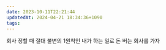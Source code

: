 ```yaml
---
date: 2023-10-11T22:21:44
updatedAt: 2024-04-21 18:34:36+1090
tags: 
---
```

회사 정할 때 절대 불변의 1원칙인 내가 하는 일로 돈 버는 회사를 가자